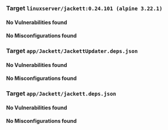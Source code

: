 
### Target `linuxserver/jackett:0.24.101 (alpine 3.22.1)`
#### No Vulnerabilities found
#### No Misconfigurations found
### Target `app/Jackett/JackettUpdater.deps.json`
#### No Vulnerabilities found
#### No Misconfigurations found
### Target `app/Jackett/jackett.deps.json`
#### No Vulnerabilities found
#### No Misconfigurations found
